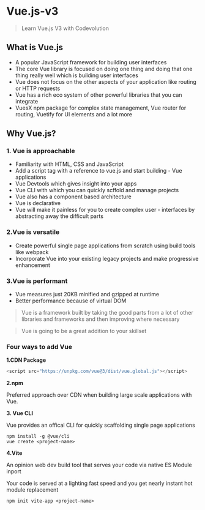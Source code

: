 # Vue.js-v3
> Learn Vue.js V3 with Codevolution

## What is Vue.js
- A popular JavaScript framework for building user interfaces
- The core Vue library is focused on doing one thing and doing that one thing really well which is building user interfaces
- Vue does not focus on the other aspects of your application like routing or HTTP requests
- Vue has a rich eco system of other powerful libraries that you can integrate
- VuesX npm package for complex state management, Vue router for routing, Vuetify for UI elements and a lot more

## Why Vue.js?
### 1. Vue is approachable
- Familiarity with HTML, CSS and JavaScript
- Add a script tag with a reference to vue.js and start building - Vue applications
- Vue Devtools which gives insight into your apps
- Vue CLI with which you can quickly scffold and manage projects
- Vue also has a component based architecture
- Vue is declarative
- Vue will make it painless for you to create complex user - interfaces by abstracting away the difficult parts

### 2.Vue is versatile
- Create powerful single page applications from scratch using build tools like webpack
- Incorporate Vue into your existing legacy projects and make progressive enhancement

### 3.Vue is performant
- Vue measures just 20KB minified and gzipped at runtime
- Better performance because of virtual DOM

> Vue is a framework built by taking the good parts from a lot of other libraries and frameworks and then improving where necessary

> Vue is going to be a great addition to your skillset

### Four ways to add Vue

__1.CDN Package__
``` js
<script src="https://unpkg.com/vue@3/dist/vue.global.js"></script>
```

__2.npm__

Preferred approach over CDN when building large scale applications with Vue.

__3. Vue CLI__

Vue provides an offical CLI for quickly scaffolding single page applications

```
npm install -g @vue/cli
vue create <project-name>
```

__4.Vite__

An opinion web dev build tool that serves your code via native ES Module inport

Your code is served at a lighting fast speed and you get nearly instant hot module replacement

```
npm init vite-app <project-name>
```
